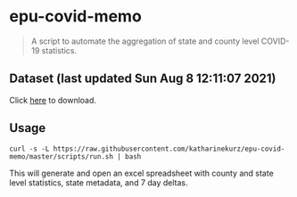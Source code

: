 # epu-covid-memo

> A script to automate the aggregation of state and county level COVID-19 statistics.

<!-- tmpl start -->

## Dataset (last updated Sun Aug  8 12:11:07 2021)

Click [here](https://covid-artifacts.s3.amazonaws.com/records/2021-8-8-12116-covid_artifact.xls) to download.

<!-- tmpl end -->

## Usage

```
curl -s -L https://raw.githubusercontent.com/katharinekurz/epu-covid-memo/master/scripts/run.sh | bash
```

This will generate and open an excel spreadsheet with county and state level statistics, state metadata, and 7 day deltas.